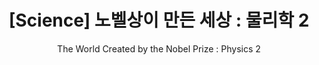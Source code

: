 ---
layout: post
title: "[Science] 노벨상이 만든 세상 : 물리학 2"
subtitle: "The World Created by the Nobel Prize : Physics 2"
category: books
tags: science book oxford
image:
    path: /assets/img/books/science/2020/2020-08-20/nobel-in-the-world-2.png
---